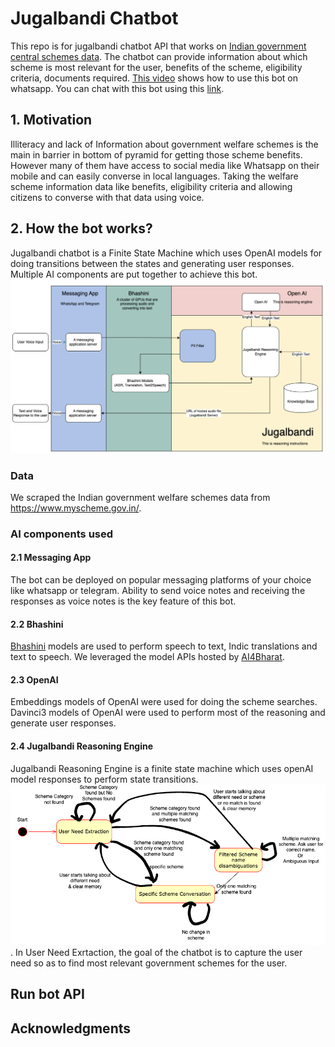 # Jugalbandi Chatbot
This repo is for jugalbandi chatbot API that works on [Indian government central schemes data](https://www.myscheme.gov.in/). The chatbot can provide information about which scheme is most relevant for the user, benefits of the scheme, eligibility criteria, documents required. [This video](https://www.youtube.com/watch?v=7sI6KJyYSrk) shows how to use this bot on whatsapp. You can chat with this bot using this [link](https://api.whatsapp.com/send/?phone=919667164605&text=hi).

## 1. Motivation
Illiteracy and lack of Information about government welfare schemes is the main in barrier in bottom of pyramid for getting those scheme benefits. However many of them have access to social media like Whatsapp on their mobile and can easily converse in local languages. Taking the welfare scheme information data like benefits, eligibility criteria and allowing citizens to converse with that data using voice.

## 2. How the bot works?
Jugalbandi chatbot is a Finite State Machine which uses OpenAI models for doing transitions between the states and generating user responses.
Multiple AI components are put together to achieve this bot. ![](images/jugalbandi_bot_architecture.png)
### Data 
We scraped the Indian government welfare schemes data from https://www.myscheme.gov.in/. 

### AI components used
#### 2.1 Messaging App
The bot can be deployed on popular messaging platforms of your choice like whatsapp or telegram. Ability to send voice notes and receiving the responses as voice notes is the key feature of this bot.
#### 2.2 Bhashini
[Bhashini](https://bhashini.gov.in/en) models are used to perform speech to text, Indic translations and text to speech. We leveraged the model APIs hosted by [AI4Bharat](https://models.ai4bharat.org/). 
#### 2.3 OpenAI
Embeddings models of OpenAI were used for doing the scheme searches. 
Davinci3 models of OpenAI were used to perform most of the reasoning and generate user responses.
#### 2.4 Jugalbandi Reasoning Engine
Jugalbandi Reasoning Engine is a finite state machine which uses openAI model responses to perform state transitions.
![](images/state_diagram.png). In User Need Exrtaction, the goal of the chatbot is to capture the user need so as to find most relevant government schemes for the user.

## Run bot API

## Acknowledgments
